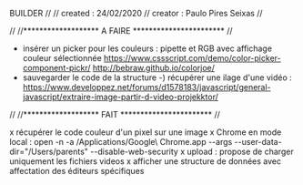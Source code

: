 BUILDER
//
// created : 24/02/2020
// creator : Paulo Pires Seixas
//

//
//*******************  A FAIRE ***********************
//


- insérer un picker pour les couleurs : pipette et RGB avec affichage couleur sélectionnée
    https://www.cssscript.com/demo/color-picker-component-pickr/
    http://bebraw.github.io/colorjoe/
- sauvegarder le code de la structure
-) récupérer une ilage d'une vidéo : https://www.developpez.net/forums/d1578183/javascript/general-javascript/extraire-image-partir-d-video-projekktor/


//
//*******************  FAIT ***********************
//

x récupérer le code couleur d'un pixel sur une image
x Chrome en mode local : open -n -a /Applications/Google\ Chrome.app --args --user-data-dir="/Users/parents" --disable-web-security
x upload : propose de charger uniquement les fichiers videos
x afficher une structure de données avec affectation des éditeurs spécifiques

